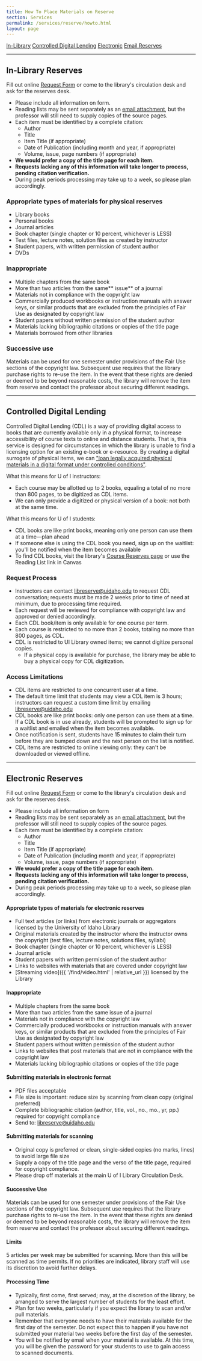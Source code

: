 ```yaml
---
title: How To Place Materials on Reserve
section: Services
permalink: /services/reserve/howto.html
layout: page
---
```


<div class="text-center">
  <a href="#in-library-reserves" class="btn btn-secondary btn-sm my-2"><span class="fas fa-book"></span> In-Library</a>
  <a href="#in-library-reserves" class="btn btn-secondary btn-sm my-2"><span class="fas fa-book"></span> Controlled Digital Lending</a>
  <a href="#electronic-reserves" class="btn btn-secondary btn-sm my-2"><span class="fas fa-cloud-upload-alt"></span> Electronic</a>
  <a href="mailto:libreserve@uidaho.edu" class="btn btn-outline-clearwater btn-sm my-2"><span class="fas fa-envelope"></span> Email Reserves</a>
</div>
<hr>

## In-Library Reserves 

Fill out online <a href="request.html">Request Form</a> or come to the library's circulation desk and ask for the reserves desk.

- Please include all information on form.
- Reading lists may be sent separately as an <a href="mailto:libreserve@uidaho.edu">email attachment</a>, but the professor will still need to supply copies of the source pages.
- Each item must be identified by a complete citation:
  - Author
  - Title
  - Item Title (if appropriate)
  - Date of Publication (including month and year, if appropriate)
  - Volume, issue, page numbers (if appropriate)
- **We would prefer a copy of the title page for each item.**
- **Requests lacking any of this information will take longer to process, pending citation verification.**
- During peak periods processing may take up to a week, so please plan accordingly.

### Appropriate types of materials for physical reserves

- Library books
- Personal books
- Journal articles
- Book chapter (single chapter or 10 percent, whichever is LESS)
- Test files, lecture notes, solution files as created by instructor
- Student papers, with written permission of student author
- DVDs

### Inappropriate

-  Multiple chapters from the same book
-  More than two articles from the same** issue** of a journal
- Materials not in compliance with the copyright law
-  Commercially produced workbooks or instruction manuals with answer keys, or similar products that are excluded from the principles of Fair Use as designated by copyright law
-  Student papers without written permission of the student author
-  Materials lacking bibliographic citations or copies of the title page
-  Materials borrowed from other libraries

### Successive use

Materials can be used for one semester under provisions of the Fair Use sections of the copyright law. Subsequent use requires that the library purchase rights to re-use the item. In the event that these rights are denied or deemed to be beyond reasonable costs, the library will remove the item from reserve and contact the professor about securing different readings.

---------------------------

## Controlled Digital Lending

Controlled Digital Lending (CDL) is a way of providing digital access to books that are currently available only in a physical format, to increase accessibility of course texts to online and distance students. 
That is, this service is designed for circumstances in which the library is unable to find a licensing option for an existing e-book or e-resource. 
By creating a digital surrogate of physical items, we can ["loan legally acquired physical materials in a digital format under controlled conditions"](https://controlleddigitallending.org/illstatement).

What this means for U of I instructors: 

- Each course may be allotted up to 2 books, equaling a total of no more than 800 pages, to be digitized as CDL items. 
- We can only provide a digitized or physical version of a book: not both at the same time. 

What this means for U of I students: 

- CDL books are like print books, meaning only one person can use them at a time—plan ahead 
- If someone else is using the CDL book you need, sign up on the waitlist: you'll be notified when the item becomes available 
- To find CDL books, visit the library's [Course Reserves page](https://alliance-uidaho.alma.exlibrisgroup.com/leganto/public/01ALLIANCE_UID/searchlists) or use the Reading List link in Canvas 

### Request Process

- Instructors can contact <libreserve@uidaho.edu> to request CDL conversation; requests must be made 2 weeks prior to time of need at minimum, due to processing time required.
- Each request will be reviewed for compliance with copyright law and approved or denied accordingly.
- Each CDL book/item is only available for one course per term.
- Each course is restricted to no more than 2 books, totaling no more than 800 pages, as CDL.
- CDL is restricted to UI Library owned items; we cannot digitize personal copies.
  - If a physical copy is available for purchase, the library may be able to buy a physical copy for CDL digitization.

### Access Limitations

- CDL items are restricted to one concurrent user at a time.
- The default time limit that students may view a CDL item is 3 hours; instructors can request a custom time limit by emailing <libreserve@uidaho.edu>
- CDL books are like print books: only one person can use them at a time. If a CDL book is in use already, students will be prompted to sign up for a waitlist and emailed when the item becomes available.
- Once notification is sent, students have 15 minutes to claim their turn before they are bumped down and the next person on the list is notified.
- CDL items are restricted to online viewing only: they can't be downloaded or viewed offline.

---------------------------

## Electronic Reserves 

Fill out online <a href="request.html">Request Form</a> or come to the library's circulation desk and ask for the reserves desk.

- Please include all information on form
- Reading lists may be sent separately as an <a href="mailto:libreserve@uidaho.edu">email attachment</a>, but the professor will still need to supply copies of the source pages.
- Each item must be identified by a complete citation:
  - Author
  - Title
  - Item Title (if appropriate)
  - Date of Publication (including month and year, if appropriate)
  - Volume, issue, page numbers (if appropriate)
- **We would prefer a copy of the title page for each item.**
- **Requests lacking any of this information will take longer to process, pending citation verification.**
- During peak periods processing may take up to a week, so please plan accordingly.

#### Appropriate types of materials for electronic reserves

- Full text articles (or links) from electronic journals or aggregators licensed by the University of Idaho Library
- Original materials created by the instructor where the instructor owns the copyright (test files, lecture notes, solutions files, syllabi)
- Book chapter (single chapter or 10 percent, whichever is LESS)
- Journal article
- Student papers with written permission of the student author
- Links to websites with materials that are covered under copyright law
- [Streaming video]({{ '/find/video.html' | relative_url }}) licensed by the Library

#### Inappropriate

- Multiple chapters from the same book
- More than two articles from the same issue of a journal
- Materials not in compliance with the copyright law
- Commercially produced workbooks or instruction manuals with answer keys, or similar products that are excluded from the principles of Fair Use as designated by copyright law
- Student papers without written permission of the student author
- Links to websites that post materials that are not in compliance with the copyright law
- Materials lacking bibliographic citations or copies of the title page

#### Submitting materials in electronic format

- PDF files acceptable
- File size is important: reduce size by scanning from clean copy (original preferred)
- Complete bibliographic citation (author, title, vol., no., mo., yr, pp.) required for copyright compliance
- Send to: <libreserve@uidaho.edu>

#### Submitting materials for scanning

- Original copy is preferred or clean, single-sided copies (no marks, lines) to avoid large file size
- Supply a copy of the title page and the verso of the title page, required for copyright compliance.
- Please drop off materials at the main U of I Library Circulation Desk.

#### Successive Use

Materials can be used for one semester under provisions of the Fair Use sections of the copyright law. Subsequent use requires that the library purchase rights to re-use the item. In the event that these rights are denied or deemed to be beyond reasonable costs, the library will remove the item from reserve and contact the professor about securing different readings.

#### Limits

5 articles per week may be submitted for scanning. More than this will be scanned as time permits. If no priorities are indicated, library staff will use its discretion to avoid further delays.

#### Processing Time

- Typically, first come, first served; may, at the discretion of the library, be arranged to serve the largest number of students for the least effort.
- Plan for two weeks, particularly if you expect the library to scan and/or pull materials.
- Remember that everyone needs to have their materials available for the first day of the semester. Do not expect this to happen if you have not submitted your material two weeks before the first day of the semester.
- You will be notified by email when your material is available. At this time, you will be given the password for your students to use to gain access to scanned documents.
